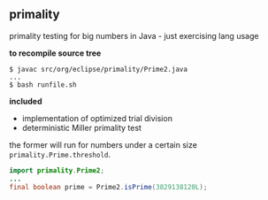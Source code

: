 ## primality
primality testing for big numbers in Java - just exercising lang usage

**to recompile source tree**
```
$ javac src/org/eclipse/primality/Prime2.java
...
$ bash runfile.sh
```

**included**
- implementation of optimized trial division 
- deterministic Miller primality test

the former will run for numbers under a certain size `primality.Prime.threshold`.

```java
import primality.Prime2;
...
final boolean prime = Prime2.isPrime(3829138120L);
```
